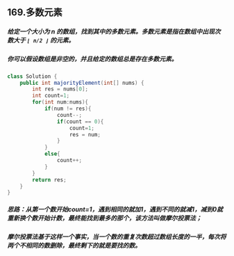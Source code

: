 ## 169.多数元素

##### 给定一个大小为 *n* 的数组，找到其中的多数元素。多数元素是指在数组中出现次数**大于** `⌊ n/2 ⌋` 的元素。

##### 你可以假设数组是非空的，并且给定的数组总是存在多数元素。

```java
class Solution {
    public int majorityElement(int[] nums) {
        int res = nums[0];
        int count=1;
        for(int num:nums){
            if(num != res){
                count--;
                if(count == 0){
                    count=1;
                    res = num;
                }                
            }
            else{
                count++;
            }
        }
        return res;
    }
}
```

##### 思路：从第一个数开始count=1，遇到相同的就加1，遇到不同的就减1，减到0就重新换个数开始计数，最终能找到最多的那个，该方法叫做摩尔投票法；

##### 摩尔投票法基于这样一个事实，**当一个数的重复次数超过数组长度的一半，每次将两个不相同的数删除，最终剩下的就是要找的数。**